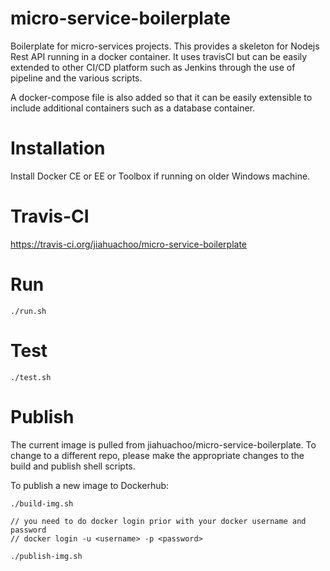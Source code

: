 # micro-service-boilerplate
Boilerplate for micro-services projects. This provides a skeleton for Nodejs Rest API running in a docker container.
It uses travisCI but can be easily extended to other CI/CD platform such as Jenkins through the use of pipeline and the various scripts.

A docker-compose file is also added so that it can be easily extensible to include additional containers such as a database container.

# Installation
Install Docker CE or EE or Toolbox if running on older Windows machine.

# Travis-CI
https://travis-ci.org/jiahuachoo/micro-service-boilerplate

# Run
```
./run.sh
```

# Test
```
./test.sh
```

# Publish
The current image is pulled from jiahuachoo/micro-service-boilerplate. To change to a different repo, please make the appropriate changes to the build and publish shell scripts.

To publish a new image to Dockerhub:
```
./build-img.sh

// you need to do docker login prior with your docker username and password
// docker login -u <username> -p <password> 

./publish-img.sh 
```

